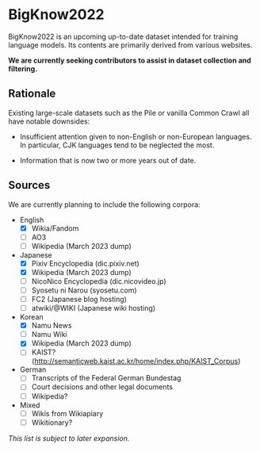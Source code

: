# BigKnow2022

BigKnow2022 is an upcoming up-to-date dataset intended for training language
models. Its contents are primarily derived from various websites.

**We are currently seeking contributors to assist in dataset collection and
filtering.**

## Rationale

Existing large-scale datasets such as the Pile or vanilla Common Crawl all
have notable downsides:

* Insufficient attention given to non-English or non-European languages.
  In particular, CJK languages tend to be neglected the most.

* Information that is now two or more years out of date.

## Sources

We are currently planning to include the following corpora:

* English
  - [x] Wikia/Fandom
  - [ ] AO3
  - [ ] Wikipedia (March 2023 dump)
* Japanese
  - [x] Pixiv Encyclopedia (dic.pixiv.net)
  - [x] Wikipedia (March 2023 dump)
  - [ ] NicoNico Encyclopedia (dic.nicovideo.jp)
  - [ ] Syosetu ni Narou (syosetu.com)
  - [ ] FC2 (Japanese blog hosting)
  - [ ] atwiki/@WIKI (Japanese wiki hosting)
* Korean
  - [x] Namu News
  - [ ] Namu Wiki
  - [x] Wikipedia (March 2023 dump)
  - [ ] KAIST? (http://semanticweb.kaist.ac.kr/home/index.php/KAIST_Corpus)
* German
  - [ ] Transcripts of the Federal German Bundestag
  - [ ] Court decisions and other legal documents
  - [ ] Wikipedia?
* Mixed
  - [ ] Wikis from Wikiapiary
  - [ ] Wikitionary?

*This list is subject to later expansion.*
